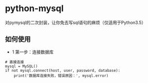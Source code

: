# python-mysql
对pymysql的二次封装，让你免去写sql语句的麻烦（仅适用于Python3.5）

## 如何使用
- 1 第一步：连接数据库

```
# 直接连接 
mysql = MySQL()
if not mysql.connect(host, user, password, database):
    print('数据库连接失败，错误原因：', mysql.error)
```




